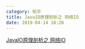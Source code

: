 ```yaml
---
category: 知乎
title: JavaIO原理剖析之 网络IO
date: 2019-04-14 18:28
---
```


[JavaIO原理剖析之 网络IO](https://zhuanlan.zhihu.com/p/62166017)